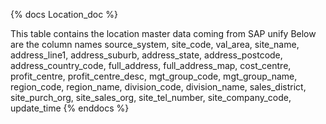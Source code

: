 {% docs Location_doc %}

This table contains the location master data coming from SAP unify
Below are the column names
        source_system,
        site_code,
        val_area,
        site_name,
        address_line1,
        address_suburb,
        address_state,
        address_postcode,
        address_country_code,
        full_address,
        full_address_map,
        cost_centre,
        profit_centre,
        profit_centre_desc,
        mgt_group_code,
        mgt_group_name,
        region_code,
        region_name,
        division_code,
        division_name,
        sales_district,
        site_purch_org,
        site_sales_org,
        site_tel_number,
        site_company_code,
        update_time
{% enddocs %}